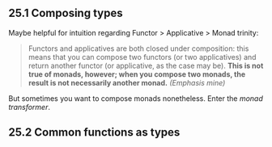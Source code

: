 ## 25.1 Composing types

Maybe helpful for intuition regarding Functor > Applicative > Monad trinity:

> Functors and applicatives are both closed under composition: this means that you can compose two functors (or two applicatives) and return another functor (or applicative, as the case may be). **This is not true of monads, however; when you compose two monads, the result is not necessarily another monad.** _(Emphasis mine)_

But sometimes you want to compose monads nonetheless. Enter the _monad transformer_.

## 25.2 Common functions as types


